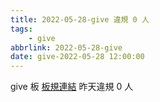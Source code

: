 ```yaml
---
title: 2022-05-28-give 違規 0 人
tags:
    - give
abbrlink: 2022-05-28-give
date: give-2022-05-28 12:00:00
---
```

give 板 [板規連結](https://www.ptt.cc/bbs/give/M.1612495900.A.C32.html)
昨天違規 0 人
